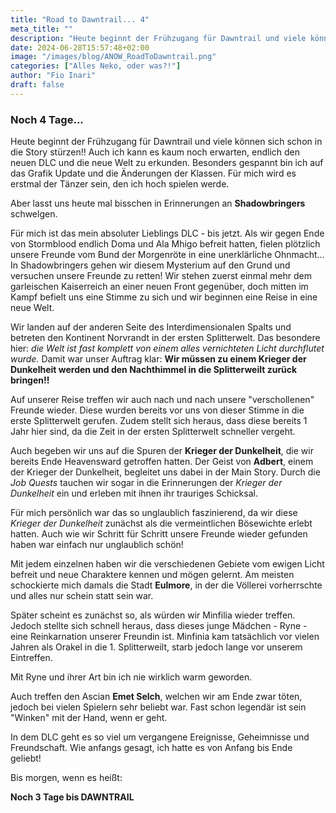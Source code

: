 ```yaml
---
title: "Road to Dawntrail... 4"
meta_title: ""
description: "Heute beginnt der Frühzugang für Dawntrail und viele können sich schon in die Story stürzen!!"
date: 2024-06-28T15:57:48+02:00
image: "/images/blog/ANOW_RoadToDawntrail.png"
categories: ["Alles Neko, oder was?!"]
author: "Fio Inari"
draft: false
---
```


### Noch 4 Tage...

Heute beginnt der Frühzugang für Dawntrail und viele können sich schon in die Story stürzen!!
Auch ich kann es kaum noch erwarten, endlich den neuen DLC und die neue Welt zu erkunden.
Besonders gespannt bin ich auf das Grafik Update und die Änderungen der Klassen.
Für mich wird es erstmal der Tänzer sein, den ich hoch spielen werde.

Aber lasst uns heute mal bisschen in Erinnerungen an **Shadowbringers** schwelgen.

Für mich ist das mein absoluter Lieblings DLC -  bis jetzt.
Als wir gegen Ende von Stormblood endlich Doma und Ala Mhigo befreit hatten, fielen plötzlich unsere Freunde vom Bund der Morgenröte in eine unerklärliche Ohnmacht...
In Shadowbringers gehen wir diesem Mysterium auf den Grund und versuchen unsere Freunde zu retten!
Wir stehen zuerst einmal mehr dem garleischen Kaiserreich an einer neuen Front gegenüber, doch mitten im Kampf befielt uns eine Stimme zu sich und wir beginnen eine Reise in eine neue Welt.

Wir landen auf der anderen Seite des Interdimensionalen Spalts und betreten den Kontinent Norvrandt in der ersten Splitterwelt.
Das besondere hier: *die Welt ist fast komplett von einem alles vernichteten Licht durchflutet wurde.*
Damit war unser Auftrag klar: **Wir müssen zu einem Krieger der Dunkelheit werden und den Nachthimmel in die Splitterweilt zurück bringen!!**

Auf unserer Reise treffen wir auch nach und nach unsere "verschollenen" Freunde wieder.
Diese wurden bereits vor uns von dieser Stimme in die erste Splitterwelt gerufen. Zudem stellt sich heraus, dass diese bereits 1 Jahr hier sind, da die Zeit in der ersten Splitterwelt schneller vergeht.

Auch begeben wir uns auf die Spuren der **Krieger der Dunkelheit**, die wir bereits Ende Heavensward getroffen hatten.
Der Geist von **Adbert**, einem der Krieger der Dunkelheit, begleitet uns dabei in der Main Story. Durch die *Job Quests* tauchen wir sogar in die Erinnerungen der *Krieger der Dunkelheit* ein und erleben mit ihnen ihr trauriges Schicksal.

Für mich persönlich war das so unglaublich faszinierend, da wir diese *Krieger der Dunkelheit* zunächst als die vermeintlichen Bösewichte erlebt hatten.
Auch wie wir Schritt für Schritt unsere Freunde wieder gefunden haben war einfach nur unglaublich schön!

Mit jedem einzelnen haben wir die verschiedenen Gebiete vom ewigen Licht befreit und neue Charaktere kennen und mögen gelernt.
Am meisten schockierte mich damals die Stadt **Eulmore**, in der die Völlerei vorherrschte und alles nur schein statt sein war. 

Später scheint es zunächst so, als würden wir Minfilia wieder treffen. Jedoch stellte sich schnell heraus, dass dieses junge Mädchen - Ryne - eine Reinkarnation unserer Freundin ist. Minfinia kam tatsächlich vor vielen Jahren als Orakel in die 1. Splitterweilt, starb jedoch lange vor unserem Eintreffen.

Mit Ryne und ihrer Art bin ich nie wirklich warm geworden. 

Auch treffen den Ascian **Emet Selch**, welchen wir am Ende zwar töten, jedoch bei vielen Spielern sehr beliebt war.
Fast schon legendär ist sein "Winken" mit der Hand, wenn er geht.

In dem DLC geht es so viel um vergangene Ereignisse, Geheimnisse und Freundschaft.
Wie anfangs gesagt, ich hatte es von Anfang bis Ende geliebt!

Bis morgen, wenn es heißt:

**Noch 3 Tage bis DAWNTRAIL**